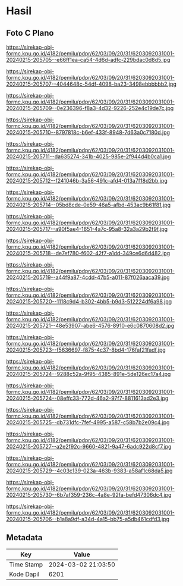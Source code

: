 # Hasil

## Foto C Plano

https://sirekap-obj-formc.kpu.go.id/4182/pemilu/pdpr/62/03/09/20/31/6203092031001-20240215-205705--e66ff1ea-ca54-4d6d-adfc-229bdac0d8d5.jpg

https://sirekap-obj-formc.kpu.go.id/4182/pemilu/pdpr/62/03/09/20/31/6203092031001-20240215-205707--4044648c-54df-4098-ba23-3498ebbbbbb2.jpg

https://sirekap-obj-formc.kpu.go.id/4182/pemilu/pdpr/62/03/09/20/31/6203092031001-20240215-205709--0e236396-f8a3-4d32-9226-252e4c19de7c.jpg

https://sirekap-obj-formc.kpu.go.id/4182/pemilu/pdpr/62/03/09/20/31/6203092031001-20240215-205710--8797818c-b6ef-433f-8948-7d63a0c7180d.jpg

https://sirekap-obj-formc.kpu.go.id/4182/pemilu/pdpr/62/03/09/20/31/6203092031001-20240215-205711--da635274-341b-4025-985e-2f944d4b0ca1.jpg

https://sirekap-obj-formc.kpu.go.id/4182/pemilu/pdpr/62/03/09/20/31/6203092031001-20240215-205712--f241046b-3a56-491c-afd4-013a7f18d2bb.jpg

https://sirekap-obj-formc.kpu.go.id/4182/pemilu/pdpr/62/03/09/20/31/6203092031001-20240215-205714--05bd8cde-0e59-46a5-afbd-453ac9b61f81.jpg

https://sirekap-obj-formc.kpu.go.id/4182/pemilu/pdpr/62/03/09/20/31/6203092031001-20240215-205717--a90f5ae4-1651-4a7c-95a8-32a3a29b2f9f.jpg

https://sirekap-obj-formc.kpu.go.id/4182/pemilu/pdpr/62/03/09/20/31/6203092031001-20240215-205718--de7ef780-f602-42f7-a1dd-349ce6d6d482.jpg

https://sirekap-obj-formc.kpu.go.id/4182/pemilu/pdpr/62/03/09/20/31/6203092031001-20240215-205719--a44f9a87-4cdd-47b5-a011-87f026aaca39.jpg

https://sirekap-obj-formc.kpu.go.id/4182/pemilu/pdpr/62/03/09/20/31/6203092031001-20240215-205720--1118c9d4-b302-4bb5-b9d3-512224df6a98.jpg

https://sirekap-obj-formc.kpu.go.id/4182/pemilu/pdpr/62/03/09/20/31/6203092031001-20240215-205721--48e53907-abe6-4576-8910-e6c0870608d2.jpg

https://sirekap-obj-formc.kpu.go.id/4182/pemilu/pdpr/62/03/09/20/31/6203092031001-20240215-205723--f5636697-f875-4c37-8bd4-176faf21fadf.jpg

https://sirekap-obj-formc.kpu.go.id/4182/pemilu/pdpr/62/03/09/20/31/6203092031001-20240215-205724--9288c52a-9f95-4385-891e-5de126ec17a4.jpg

https://sirekap-obj-formc.kpu.go.id/4182/pemilu/pdpr/62/03/09/20/31/6203092031001-20240215-205724--08effc33-772d-46a2-97f7-8811613ad2e3.jpg

https://sirekap-obj-formc.kpu.go.id/4182/pemilu/pdpr/62/03/09/20/31/6203092031001-20240215-205725--db731dfc-7fef-4995-a587-c58b7b2e09c4.jpg

https://sirekap-obj-formc.kpu.go.id/4182/pemilu/pdpr/62/03/09/20/31/6203092031001-20240215-205727--a2e2f92c-9660-4821-9a47-6adc922d8cf7.jpg

https://sirekap-obj-formc.kpu.go.id/4182/pemilu/pdpr/62/03/09/20/31/6203092031001-20240215-205729--4c03c139-023a-463b-9383-a58af1c68da5.jpg

https://sirekap-obj-formc.kpu.go.id/4182/pemilu/pdpr/62/03/09/20/31/6203092031001-20240215-205730--6b7af359-236c-4a8e-92fa-befd47306dc4.jpg

https://sirekap-obj-formc.kpu.go.id/4182/pemilu/pdpr/62/03/09/20/31/6203092031001-20240215-205706--b1a8a9df-a34d-4a15-bb75-a5db461cdfd3.jpg


## Metadata

| Key        | Value               |
| ---------- | ------------------- |
| Time Stamp | 2024-03-02 21:03:50 |
| Kode Dapil | 6201                |



